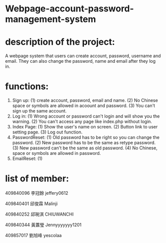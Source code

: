# Webpage-account-password-management-system

# description of the project:
A webpage system that users can create account, password, username and email. They can also change the password, name and email after they log in.

# functions:
1. Sign up: (1) create account, password, email and name. (2) No Chinese space or symbols are allowed in acoount and password. (3) You can't sign up the same account.
2. Log in: (1) Wrong account or password can't login and will show you the warning. (2) You can't access any page like index.php without login.
3. Index Page: (1) Show the user's name on screen. (2) Button link to user setting page. (3) Log out function.
4. PasswordReset: (1) Old password has to be right so you can change the password. (2) New password has to be the same as retype password. (3) New password can't be the same as old password. (4) No Chinese, space or symbols are allowed in password.
5. EmailReset: (1)

# list of member:  

409840096 李冠餘 jeffery0612

409840401 邱俊霖 Malinji  

409840252 邱琬淇 CHIUWANCHI  

409840344 黃䕒瑩 Jennyyyyyyy1201  

409857017 劉旭峰 yescolaa



